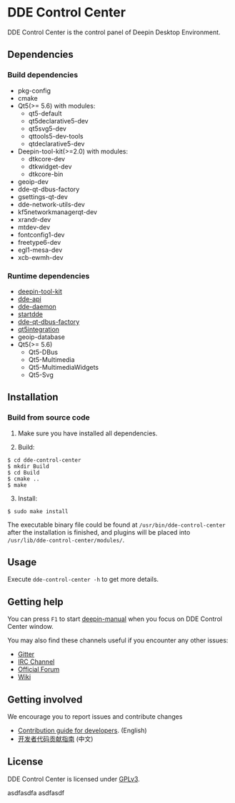 # DDE Control Center

DDE Control Center is the control panel of Deepin Desktop Environment.

## Dependencies

### Build dependencies
* pkg-config
* cmake
* Qt5(>= 5.6) with modules:
  - qt5-default
  - qt5declarative5-dev
  - qt5svg5-dev
  - qttools5-dev-tools
  - qtdeclarative5-dev
* Deepin-tool-kit(>=2.0) with modules:
  - dtkcore-dev
  - dtkwidget-dev
  - dtkcore-bin
* geoip-dev
* dde-qt-dbus-factory
* gsettings-qt-dev
* dde-network-utils-dev
* kf5networkmanagerqt-dev
* xrandr-dev
* mtdev-dev
* fontconfig1-dev
* freetype6-dev
* egl1-mesa-dev
* xcb-ewmh-dev

### Runtime dependencies

* [deepin-tool-kit](https://github.com/linuxdeepin/deepin-tool-kit)
* [dde-api](https://github.com/linuxdeepin/dde-api)
* [dde-daemon](https://github.com/linuxdeepin/dde-daemon)
* [startdde](https://github.com/linuxdeepin/startdde)
* [dde-qt-dbus-factory](https://github.com/linuxdeepin/dde-qt-dbus-factory)
* [qt5integration](https://github.com/linuxdeepin/qt5integration)
* geoip-database
* Qt5(>= 5.6)
  * Qt5-DBus
  * Qt5-Multimedia
  * Qt5-MultimediaWidgets
  * Qt5-Svg

## Installation

### Build from source code

1. Make sure you have installed all dependencies.

2. Build:
```
$ cd dde-control-center
$ mkdir Build
$ cd Build
$ cmake ..
$ make
```

3. Install:
```
$ sudo make install
```

The executable binary file could be found at `/usr/bin/dde-control-center` after the installation is finished, and plugins will be placed into `/usr/lib/dde-control-center/modules/`.

## Usage

Execute `dde-control-center -h` to get more details.

## Getting help

You can press `F1` to start [deepin-manual](https://github.com/linuxdeepin/deepin-manual) when you focus on DDE Control Center window.

You may also find these channels useful if you encounter any other issues:

* [Gitter](https://gitter.im/orgs/linuxdeepin/rooms)
* [IRC Channel](https://webchat.freenode.net/?channels=deepin)
* [Official Forum](https://bbs.deepin.org/)
* [Wiki](https://wiki.deepin.org/)

## Getting involved

We encourage you to report issues and contribute changes

* [Contribution guide for developers](https://github.com/linuxdeepin/developer-center/wiki/Contribution-Guidelines-for-Developers-en). (English)
* [开发者代码贡献指南](https://github.com/linuxdeepin/developer-center/wiki/Contribution-Guidelines-for-Developers) (中文)

## License

DDE Control Center is licensed under [GPLv3](LICENSE).

asdfasdfa asdfasdf
